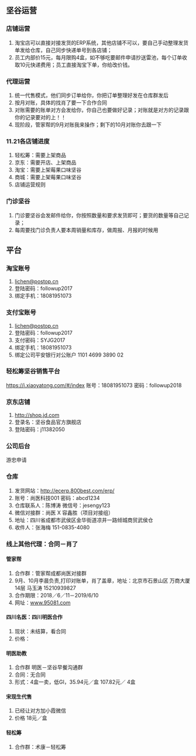 ## 坚谷运营

### 店铺运营
1. 淘宝店可以直接对接发货的ERP系统，其他店铺不可以，要自己手动整理发货单发给仓库，自己同步快递单号到各店铺；
2. 员工内部价15元，每月限购4盒，如不够吃要邮件申请抄送雷池，每个订单收取10元快递费用；员工直接淘宝下单，你给改价钱。

### 代理运营
1. 统一代售模式，他们同步订单给你，你把订单整理好发在仓库群发后
2. 按月对账，具体的找肖了要一下合作合同
3. 对账需要的账单对方会发给你，你自己也要做好记录；对账就是对方的记录跟你的记录要对的上！！
4. 现阶段，管家帮的9月对账我来操作；剩下的10月对账你去跟一下

### 11.21各店铺进度
1. 轻松筹：需要上架商品
2. 京东：需要开店、上架商品
3. 淘宝：需要上架莓果口味坚谷
4. 商城：需要上架莓果口味坚谷
5. 店铺运营规则

### 门诊坚谷
1. 门诊要坚谷会发邮件给你，你按照数量和要求发货即可；要货的数量等自己记录；
2. 每周要找门诊负责人要本周销量和库存，做周报、月报的时候用

## 平台
### 淘宝账号
1. lichen@postop.cn
2. 登陆密码：followup2017
3. 绑定手机：18081951073

### 支付宝账号
1. lichen@postop.cn
2. 登陆密码：followup2017
3. 支付密码：SYJG2017
4. 绑定手机：18081951073
5. 绑定公司平安银行对公账户 1101 4699 3890 02

### 轻松筹坚谷销售平台
https://i.xiaoyatong.com/#/index
账号：18081951073
密码：followup2018

### 京东店铺
1. http://shop.jd.com
2. 登录名：坚谷食品官方旗舰店
3. 登陆密码：j11382050

### 公司后台
游忠申请

### 仓库 
1. 发货网站：http://ecerp.800best.com/erp/  
2. 账号：尚医科技001 密码：abcd1234
3. 仓库联系人：陈博涛  微信号：jesengy123
4. 微信对接群：尚医 X 容鑫胜（项目对接组）
5. 地址：四川省成都市武侯区金华街道凉井一路倾城商贸武侯仓
6. 收件人：张海梅 151-0835-4080

### 线上其他代理：合同－肖了
#### 管家帮
1. 合作群：管家帮成都尚医对接群   
2. 9月、10月李晨负责,打印对账单，肖了盖章，地址：北京市石景山区 万商大厦14层 马玉涛 15210939827
3. 合作期限：2018／6／11－2019/6/10
4. 网址：www.95081.com

#### 四川名医：四川明医合作
1. 现状：未结算，看合同
2. 价格：

#### 明医助教
1. 合作群 明医－坚谷早餐沟通群 
2. 合同：无合同 
3. 形式：4盒一卖，低GI，35.94元／盒    107.82元／ 4盒

#### 宋现生代售
1. 已经让对方加小霞微信 
2. 价格 18元／盒

#### 轻松筹
1. 合作群：术康－轻松筹           

